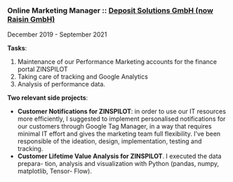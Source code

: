 ### Online Marketing Manager :: [Deposit Solutions GmbH (now Raisin GmbH)](https://www.weltsparen.de/)
<p class='date'>December 2019 - September 2021</p>

**Tasks**:
1. Maintenance of our Performance Marketing accounts for the finance portal ZINSPILOT
2. Taking care of tracking and Google Analytics
3. Analysis of performance data.

**Two relevant side projects**:

- **Customer Notifications for ZINSPILOT**: in order to use our IT resources more
efficiently, I suggested to implement personalised notifications for our customers
through Google Tag Manager, in a way that requires minimal IT effort and gives
the marketing team full flexibility. I’ve been responsible of the ideation, design,
implementation, testing and tracking.
- **Customer Lifetime Value Analysis for ZINSPILOT**. I executed the data prepara-
tion, analysis and visualization with Python (pandas, numpy, matplotlib, Tensor-
Flow).